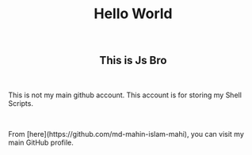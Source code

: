 <h1 align="center">Hello World</h1>
</br>

<h2 align="center">This is Js Bro</h2>
</br>

<p>This is not my main github account. This account is for storing my Shell Scripts.</p> </br>

<p>From [here](https://github.com/md-mahin-islam-mahi), you can visit my main GitHub profile.</p>